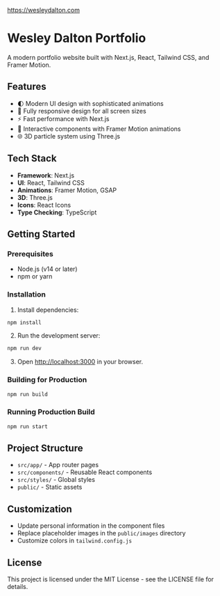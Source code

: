 https://wesleydalton.com
# Wesley Dalton Portfolio

A modern portfolio website built with Next.js, React, Tailwind CSS, and Framer Motion.

## Features

- 🌓 Modern UI design with sophisticated animations
- 📱 Fully responsive design for all screen sizes
- ⚡ Fast performance with Next.js
- 🔄 Interactive components with Framer Motion animations
- 🌐 3D particle system using Three.js

## Tech Stack

- **Framework**: Next.js
- **UI**: React, Tailwind CSS
- **Animations**: Framer Motion, GSAP
- **3D**: Three.js
- **Icons**: React Icons
- **Type Checking**: TypeScript

## Getting Started

### Prerequisites

- Node.js (v14 or later)
- npm or yarn

### Installation

1. Install dependencies:

```bash
npm install
```

2. Run the development server:

```bash
npm run dev
```

3. Open [http://localhost:3000](http://localhost:3000) in your browser.

### Building for Production

```bash
npm run build
```

### Running Production Build

```bash
npm run start
```

## Project Structure

- `src/app/` - App router pages
- `src/components/` - Reusable React components
- `src/styles/` - Global styles
- `public/` - Static assets

## Customization

- Update personal information in the component files
- Replace placeholder images in the `public/images` directory
- Customize colors in `tailwind.config.js`

## License

This project is licensed under the MIT License - see the LICENSE file for details.